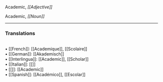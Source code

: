 Academic, <i>[[Adjective]]</i> 

Academic, <i>[[Noun]]</i>
 
<HR> <P> <H3>Translations</H3>
<BR>• [[French]]: [[Academique]], [[Scolaire]]
<BR>• [[German]]: [[Akademisch]]
<BR>• [[Interlingua]]: [[Academic]], [[Scholar]]
<BR>• [[Italian]]: [[]]
<BR>• [[]]: [[Academic]]
<BR>• [[Spanish]]: [[Académico]], [[Escolar]]
<BR>